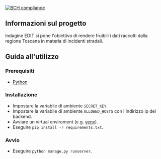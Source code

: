 [![BCH compliance](https://bettercodehub.com/edge/badge/Pinzauti/indagine-edit-api?branch=master)](https://bettercodehub.com/)
## Informazioni sul progetto
Indagine EDIT si pone l'obiettivo di rendere fruibili i dati raccolti dalla regione Toscana in materia di incidenti stradali.
## Guida all'utilizzo

### Prerequisiti

- [Python](https://www.python.org/)

### Installazione
- Impostare la variabile di ambiente `SECRET_KEY`.
- Impostare la variabile di ambiente `ALLOWED_HOSTS` con l'indirizzo ip del backend.
- Avviare un virtual enviroment (e.g. [venv](https://docs.python.org/3/library/venv.html)).
- Eseguire `pip install -r requirements.txt`.

### Avvio
- Eseguire `python manage.py runserver`.
